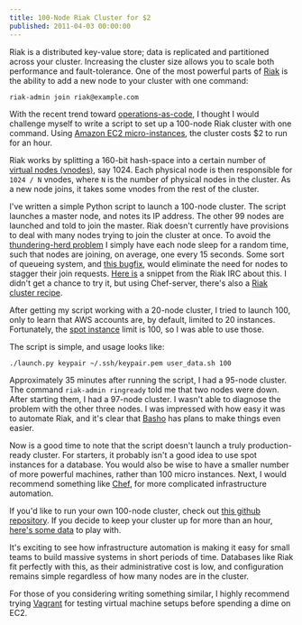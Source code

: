 ```yaml
---
title: 100-Node Riak Cluster for $2
published: 2011-04-03 00:00:00
---
```


Riak is a distributed key-value store; data is replicated and partitioned
across your cluster. Increasing the cluster size allows you to scale both performance and
fault-tolerance. One of the most powerful parts of [Riak](http://wiki.basho.com/ "Riak") is the ability to add a new node to your cluster with one command:

    riak-admin join riak@example.com

With the recent trend toward [operations-as-code](http://en.wikipedia.org/wiki/DevOps "DevOps"),
I thought I would challenge myself to write a script to set up a 100-node Riak cluster with
one command. Using [Amazon EC2 micro-instances](http://aws.amazon.com/about-aws/whats-new/2010/09/09/announcing-micro-instances-for-amazon-ec2/ "micro instances"), the cluster costs $2 to run for an hour.

Riak works by splitting a 160-bit hash-space into a certain number of  
[virtual nodes (vnodes)](http://wiki.basho.com/How-Things-Work.html#The-Ring "vnode"), say 1024.
Each physical node is then responsible for `1024 / N` vnodes, where `N` is the number of physical
nodes in the cluster. As a new node joins, it takes some vnodes from the rest of
the cluster.

I've written a simple Python script to launch a 100-node cluster.
The script launches a master node, and notes its IP address. 
The other 99 nodes are launched and told to join the master. Riak doesn't currently have provisions
to deal with many nodes trying to join the cluster at once. To avoid the 
[thundering-herd problem](http://en.wikipedia.org/wiki/Thundering_herd_problem "thundering herd problem")
I simply have each node sleep for a random time, such that nodes are joining, on average,
one every 15 seconds. Some sort of queueing system, and
[this bugfix](https://issues.basho.com/show_bug.cgi?id=869 "bug 869"), would eliminate the
need for nodes to stagger their join requests. [Here is](https://gist.github.com/891586) a snippet
from the Riak IRC about this.
I didn't get a chance to try it, but using Chef-server, there's also a
[Riak cluster recipe](https://github.com/opscode/cookbooks/blob/master/riak/providers/cluster.rb "cluster recipe").

After getting my script working with a 20-node cluster, I tried to launch 100, only to learn
that AWS accounts are, by default, limited to 20 instances. Fortunately, the 
[spot instance](http://aws.amazon.com/ec2/spot-instances/ "EC2 spot instance") limit is
100, so I was able to use those.


The script is simple, and usage looks like:

    ./launch.py keypair ~/.ssh/keypair.pem user_data.sh 100

Approximately 35 minutes after running the script, I had a 95-node cluster. The command
`riak-admin ringready` told me that two nodes were down. After starting them, 
I had a 97-node cluster. I wasn't able to
diagnose the problem with the other three nodes.
I was impressed with how easy it was to automate Riak, and it's clear that
[Basho](http://www.basho.com/ "Basho") has plans to make things even easier.

Now is a good time to note that the script doesn't launch a truly production-ready cluster.
For starters, it probably isn't a good idea to use spot instances for a database.
You would also be wise to have a smaller number of more powerful machines, rather than
100 micro instances. Next, I would recommend something like 
[Chef](http://www.opscode.com/chef/ "Chef"), for more complicated infrastructure automation.

If you'd like to run your own 100-node cluster, check out
[this github repository](https://github.com/reiddraper/riak-ec2-cluster-launcher).
If you decide to keep your cluster up for more than an hour,
[here's some data](http://wiki.basho.com/Sample-Data.html "Riak sample data")
to play with.

It's exciting to see how infrastructure automation is making it easy for small teams
to build massive systems in short periods of time. Databases like Riak fit perfectly
with this, as their administrative cost is low, and configuration remains simple 
regardless of how many nodes are in the cluster. 

For those of you considering writing something similar, I highly recommend trying
[Vagrant](http://vagrantup.com/ "Vagrant") for testing virtual machine setups before
spending a dime on EC2.

